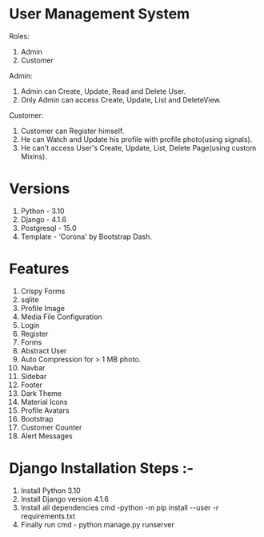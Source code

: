 # User Management System

Roles: 
1. Admin
2. Customer

Admin:
1. Admin can Create, Update, Read and Delete User.
2. Only Admin can access Create, Update, List and DeleteView.

Customer:
1. Customer can Register himself.
2. He can Watch and Update his profile with profile photo(using signals).
3. He can't access User's Create, Update, List, Delete Page(using custom Mixins).


# Versions
1. Python - 3.10
2. Django - 4.1.6
3. Postgresql - 15.0
4. Template - 'Corona' by Bootstrap Dash.

# Features
1. Crispy Forms
2. sqlite
3. Profile Image
4. Media File Configuration
5. Login
6. Register
7. Forms
8. Abstract User
9. Auto Compression for > 1 MB photo.
10. Navbar
11. Sidebar
12. Footer
13. Dark Theme
14. Material Icons
15. Profile Avatars
16. Bootstrap
17. Customer Counter
18. Alert Messages

# Django Installation Steps :-
1. Install Python 3.10
2. Install Django version 4.1.6
3. Install all dependencies cmd -python -m pip install --user -r requirements.txt
4. Finally run cmd - python manage.py runserver

